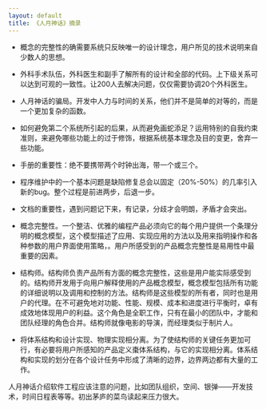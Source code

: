 ```yaml
---
layout: default
title: 《人月神话》摘录
---
```




- 概念的完整性的确需要系统只反映唯一的设计理念，用户所见的技术说明来自少数人的思想。

- 外科手术队伍，外科医生和副手了解所有的设计和全部的代码。上下级关系可以达到可观的一致性。让200人去解决问题，仅仅需要协调20个外科医生。
- 人月神话的骗局。开发中人力与时间的关系，他们并不是简单的对等的，而是一个更加复杂的函数。
- 如何避免第二个系统所引起的后果，从而避免画蛇添足？运用特别的自我约束准则，来避免哪些功能上的过于修饰，根据系统基本理念及目的变更，舍弃一些功能。
- 手册的重要性：绝不要携带两个时钟出海，带一个或三个。
- 程序维护中的一个基本问题是缺陷修复总会以固定（20%-50%）的几率引入新的bug。整个过程是前进两步，后退一步。
- 文档的重要性，遇到问题记下来，有记录，分歧才会明朗，矛盾才会突出。
- 概念完整性。一个整洁、优雅的编程产品必须向它的每个用户提供一个条理分明的概念模型，这个模型描述了应用、实现应用的方法以及用来指明操作和各种参数的用户界面使用策略，。用户所感受到的产品概念完整性是易用性中最重要的因素。
- 结构师。结构师负责产品所有方面的概念完整性，这些是用户能实际感受到的。结构师开发用于向用户解释使用的产品概念模型，概念模型包括所有功能的详细说明以及调用和控制的方法。结构师是这些模型的所有者，同时也是用户的代理。在不可避免地对功能、性能、规模、成本和进度进行平衡时，卓有成效地体现用户的利益。这个角色是全职工作，只有在最小的团队中，才能和团队经理的角色合并。结构师就像电影的导演，而经理类似于制片人。
- 将体系结构和设计实现、物理实现相分离。为了使结构师的关键任务更加可行，有必要将用户所感知的产品定义棗体系结构，与它的实现相分离。体系结构和实现的划分在各个设计任务中形成了清晰的边界，边界两边都有大量的工作。


人月神话介绍软件工程应该注意的问题，比如团队组织，空间、银弹——开发技术，时间日程表等等。初出茅庐的菜鸟读起来压力很大。
